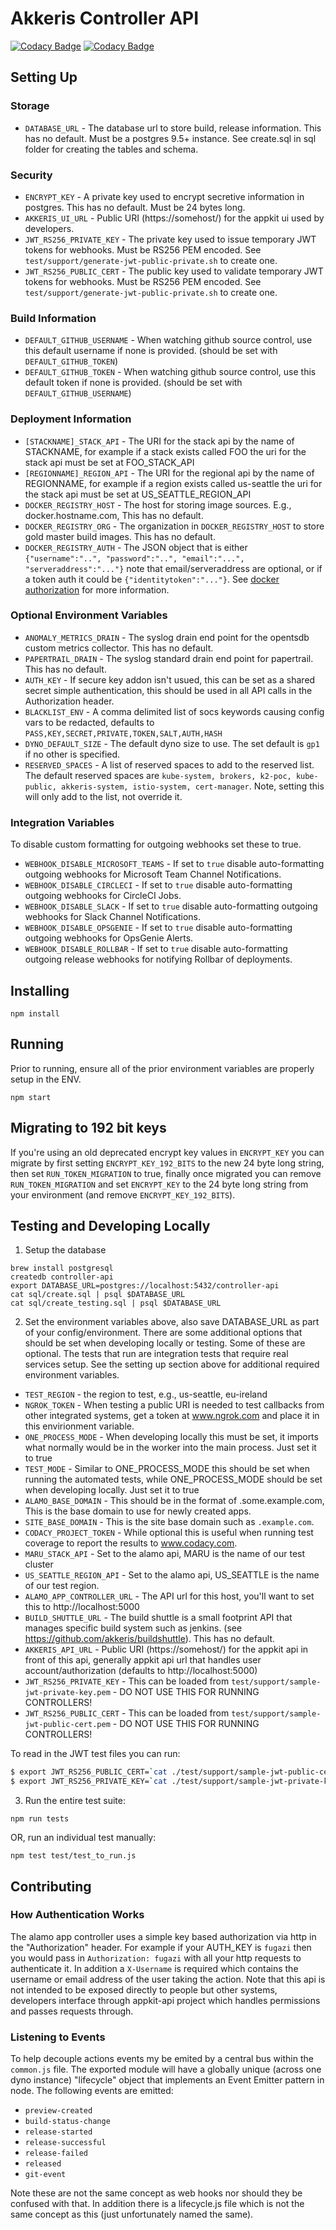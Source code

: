 # Akkeris Controller API #

[![Codacy Badge](https://api.codacy.com/project/badge/Grade/2ca150dbc553444dab5b8ed8e0ecd296)](https://www.codacy.com/app/Akkeris/controller-api?utm_source=github.com&amp;utm_medium=referral&amp;utm_content=akkeris/controller-api&amp;utm_campaign=Badge_Grade)
[![Codacy Badge](https://api.codacy.com/project/badge/Coverage/2ca150dbc553444dab5b8ed8e0ecd296)](https://www.codacy.com/app/Akkeris/controller-api?utm_source=github.com&utm_medium=referral&utm_content=akkeris/controller-api&utm_campaign=Badge_Coverage)


## Setting Up ##

### Storage 
* `DATABASE_URL` - The database url to store build, release information.  This has no default.  Must be a postgres 9.5+ instance. See create.sql in sql folder for creating the tables and schema.

### Security
* `ENCRYPT_KEY` - A private key used to encrypt secretive information in postgres.  This has no default.  Must be 24 bytes long.
* `AKKERIS_UI_URL` - Public URI (https://somehost/) for the appkit ui used by developers.
* `JWT_RS256_PRIVATE_KEY` - The private key used to issue temporary JWT tokens for webhooks. Must be RS256 PEM encoded. See `test/support/generate-jwt-public-private.sh` to create one.
* `JWT_RS256_PUBLIC_CERT` - The public key used to validate temporary JWT tokens for webhooks. Must be RS256 PEM encoded. See `test/support/generate-jwt-public-private.sh` to create one.

### Build Information
* `DEFAULT_GITHUB_USERNAME` - When watching github source control, use this default username if none is provided.  (should be set with `DEFAULT_GITHUB_TOKEN`)
* `DEFAULT_GITHUB_TOKEN` - When watching github source control, use this default token if none is provided. (should be set with `DEFAULT_GITHUB_USERNAME`)

### Deployment Information
* `[STACKNAME]_STACK_API` - The URI for the stack api by the name of STACKNAME, for example if a stack exists called FOO the uri for the stack api must be set at FOO_STACK_API
* `[REGIONNAME]_REGION_API` - The URI for the regional api by the name of REGIONNAME, for example if a region exists called us-seattle the uri for the stack api must be set at US_SEATTLE_REGION_API
* `DOCKER_REGISTRY_HOST` - The host for storing image sources. E.g., docker.hostname.com, This has no default.
* `DOCKER_REGISTRY_ORG` - The organization in `DOCKER_REGISTRY_HOST` to store gold master build images. This has no default.
* `DOCKER_REGISTRY_AUTH` - The JSON object that is either `{"username":"..", "password":"..", "email":"...", "serveraddress":"..."}` note that email/serveraddress are optional, or if a token auth it could be `{"identitytoken":"..."}`. See [docker authorization](https://docs.docker.com/engine/api/v1.39/#section/Authentication) for more information.

### Optional Environment Variables
* `ANOMALY_METRICS_DRAIN` - The syslog drain end point for the opentsdb custom metrics collector. This has no default.
* `PAPERTRAIL_DRAIN` - The syslog standard drain end point for papertrail.  This has no default.
* `AUTH_KEY` - If secure key addon isn't usued, this can be set as a shared secret simple authentication, this should be used in all API calls in the Authorization header.
* `BLACKLIST_ENV` - A comma delimited list of socs keywords causing config vars to be redacted, defaults to `PASS,KEY,SECRET,PRIVATE,TOKEN,SALT,AUTH,HASH`
* `DYNO_DEFAULT_SIZE` - The default dyno size to use. The set default is `gp1` if no other is specified.
* `RESERVED_SPACES` - A list of reserved spaces to add to the reserved list.  The default reserved spaces are `kube-system, brokers, k2-poc, kube-public, akkeris-system, istio-system, cert-manager`. Note, setting this will only add to the list, not override it.

### Integration Variables
To disable custom formatting for outgoing webhooks set these to true.

* `WEBHOOK_DISABLE_MICROSOFT_TEAMS` - If set to `true` disable auto-formatting outgoing webhooks for Microsoft Team Channel Notifications.
* `WEBHOOK_DISABLE_CIRCLECI` - If set to `true` disable auto-formatting outgoing webhooks for CircleCI Jobs.
* `WEBHOOK_DISABLE_SLACK` - If set to `true` disable auto-formatting outgoing webhooks for Slack Channel Notifications.
* `WEBHOOK_DISABLE_OPSGENIE` - If set to `true` disable auto-formatting outgoing webhooks for OpsGenie Alerts.
* `WEBHOOK_DISABLE_ROLLBAR` - If set to `true` disable auto-formatting outgoing release webhooks for notifying Rollbar of deployments.

## Installing ##

```
npm install
```

## Running ##

Prior to running, ensure all of the prior environment variables are properly setup in the ENV.

```
npm start
```

## Migrating to 192 bit keys ##

If you're using an old deprecated encrypt key values in `ENCRYPT_KEY` you can migrate by first setting `ENCRYPT_KEY_192_BITS` to the new 24 byte long string, then set `RUN_TOKEN_MIGRATION` to true, finally once migrated you can remove `RUN_TOKEN_MIGRATION` and set `ENCRYPT_KEY` to the 24 byte long string from your environment (and remove `ENCRYPT_KEY_192_BITS`).

## Testing and Developing Locally ##

1. Setup the database

```
brew install postgresql
createdb controller-api
export DATABASE_URL=postgres://localhost:5432/controller-api
cat sql/create.sql | psql $DATABASE_URL
cat sql/create_testing.sql | psql $DATABASE_URL
```

2. Set the environment variables above, also save DATABASE_URL as part of your config/environment. There are some additional options that should be set when developing locally or testing.  Some of these are optional. The tests that run are integration tests that require real services setup. See the setting up section above for additional required environment variables.

* `TEST_REGION` - the region to test, e.g., us-seattle, eu-ireland
* `NGROK_TOKEN` - When testing a public URI is needed to test callbacks from other integrated systems, get a token at www.ngrok.com and place it in this envirionment variable.
* `ONE_PROCESS_MODE` - When developing locally this must be set, it imports what normally would be in the worker into the main process. Just set it to true
* `TEST_MODE` - Similar to ONE_PROCESS_MODE this should be set when running the automated tests, while ONE_PROCESS_MODE should be set when developing locally.  Just set it to true
* `ALAMO_BASE_DOMAIN` - This should be in the format of .some.example.com, This is the base domain to use for newly created apps.
* `SITE_BASE_DOMAIN` - This is the site base domain such as `.example.com`.
* `CODACY_PROJECT_TOKEN` - While optional this is useful when running test coverage to report the results to www.codacy.com. 
* `MARU_STACK_API` - Set to the alamo api, MARU is the name of our test cluster
* `US_SEATTLE_REGION_API` - Set to the alamo api, US_SEATTLE is the name of our test region.
* `ALAMO_APP_CONTROLLER_URL` - The API url for this host, you'll want to set this to http://localhost:5000
* `BUILD_SHUTTLE_URL` - The build shuttle is a small footprint API that manages specific build system such as jenkins. (see https://github.com/akkeris/buildshuttle).  This has no default.
* `AKKERIS_API_URL` - Public URI (https://somehost/) for the appkit api in front of this api, generally appkit api url that handles user account/authorization (defaults to http://localhost:5000)
* `JWT_RS256_PRIVATE_KEY` - This can be loaded from `test/support/sample-jwt-private-key.pem` - DO NOT USE THIS FOR RUNNING CONTROLLERS!
* `JWT_RS256_PUBLIC_CERT` - This can be loaded from `test/support/sample-jwt-public-cert.pem` - DO NOT USE THIS FOR RUNNING CONTROLLERS!

To read in the JWT test files you can run:

```bash
$ export JWT_RS256_PUBLIC_CERT=`cat ./test/support/sample-jwt-public-certificate.pem`
$ export JWT_RS256_PRIVATE_KEY=`cat ./test/support/sample-jwt-private-key.pem`
```

3. Run the entire test suite:

```
npm run tests
```

OR, run an individual test manually:

```
npm test test/test_to_run.js
```

## Contributing ##

### How Authentication Works ###

The alamo app controller uses a simple key based authorization via http in the "Authorization" header.  For example if your AUTH_KEY is `fugazi` then you would pass in `Authorization: fugazi` with all your http requests to authenticate it.  In addition a `X-Username` is required which contains the username or email address of the user taking the action. Note that this api is not intended to be exposed directly to people but other systems, developers interface through appkit-api project which handles permissions and passes requests through.

### Listening to Events ###

To help decouple actions events my be emited by a central bus within the `common.js` file.  The exported module will have a globally unique (across one dyno instance) "lifecycle" object that implements an Event Emitter pattern in node.  The following events are emitted:

* `preview-created`
* `build-status-change`
* `release-started`
* `release-successful`
* `release-failed`
* `released`
* `git-event`

Note these are not the same concept as web hooks nor should they be confused with that.  In addition there is a lifecycle.js file which is not the same concept as this (just unfortunately named the same).

